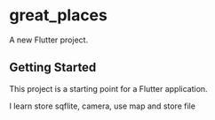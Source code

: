 # great_places

A new Flutter project.

## Getting Started

This project is a starting point for a Flutter application.

I learn store sqflite, camera, use map and store file
